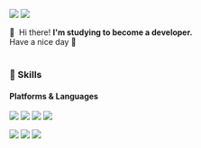 <p>
<a href="https://jackma914.github.io/" target="_blank"><img src="https://img.shields.io/badge/BLOG-B5B5B6?style=flat-square&logo=Velog&logoColor=white"/></a>
<a href="mailto:jackma914@gmail.com" target="_blank"><img src="https://img.shields.io/badge/jackma914@gmail.com-EA4335?style=flat-square&logo=Gmail&logoColor=white"/></a>
</p>


<p>
  👋&nbsp; Hi there! <b>I'm studying to become a developer.</b><br/>
           Have a nice day 🌝<br/><br/>
</p>

### 📝 Skills
#### Platforms & Languages
<p>
  <img src="https://img.shields.io/badge/JavaScript-F7DF1E?style=flat-square&logo=JavaScript&logoColor=black"/>
  <img src="https://img.shields.io/badge/TypeScript-3178C6?style=flat-square&logo=TypeScript&logoColor=white"/>
    <img src="https://img.shields.io/badge/React-61DAFB?style=flat-square&logo=React&logoColor=white"/>
      <img src="https://img.shields.io/badge/Redux-764ABC?style=flat-square&logo=Redux&logoColor=white"/>
</p>
<p>
  <img src="https://img.shields.io/badge/Express-000000?style=flat-square&logo=Express&logoColor=white"/>
  <img src="https://img.shields.io/badge/MongoDB-47A248?style=flat-square&logo=MongoDB&logoColor=white"/>
  <img src="https://img.shields.io/badge/MariaDB-003545?style=flat-square&logo=MariaDB&logoColor=white"/>
</p>
